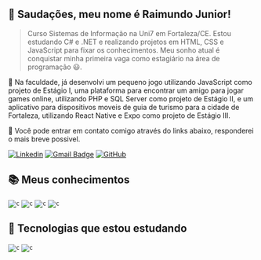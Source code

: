 ## 👋 Saudações, meu nome é <strong>Raimundo Junior</strong>!

> Curso Sistemas de Informação na Uni7 em Fortaleza/CE. Estou estudando C# e .NET e realizando projetos em HTML, CSS e JavaScript para fixar os conhecimentos. Meu sonho atual é conquistar minha primeira vaga como estagiário na área de programação 😃.

🔭 Na faculdade, já desenvolvi um pequeno jogo utilizando JavaScript como projeto de Estágio I, uma plataforma para encontrar um amigo para jogar games online, utilizando PHP e SQL Server como projeto de Estágio II, e um aplicativo para dispositivos moveis de guia de turismo para a cidade de Fortaleza, utilizando React Native e Expo como projeto de Estágio III.

💬 Você pode entrar em contato comigo através do links abaixo, responderei o mais breve possivel.

[![Linkedin](https://img.shields.io/badge/-raimundojunior99-blue?style=flat-square&logo=Linkedin&logoColor=white&link=https://www.linkedin.com/in/raimundojunior99/)](https://www.linkedin.com/in/raimundojunior99/)
[![Gmail Badge](https://img.shields.io/badge/-juniorod99@gmail.com-006bed?style=flat-square&logo=Gmail&logoColor=white&link=mailto:SEU-EMAIL)](mailto:juniorod99@gmail.com)
[![GitHub](https://img.shields.io/github/followers/juniorod99?label=follow&style=social)](https://github.com/juniorod99)

## 📚 Meus conhecimentos

<code><img src="https://img.shields.io/badge/HTML5-E34F26?style=for-the-badge&logo=html5&logoColor=white" alt="c"/></code>
<code><img src="https://img.shields.io/badge/CSS3-1572B6?style=for-the-badge&logo=css3&logoColor=white" alt="c"/></code>
<code><img src="https://img.shields.io/badge/JavaScript-F7DF1E?style=for-the-badge&logo=javascript&logoColor=black" alt="c"/></code>
<code><img src="https://img.shields.io/badge/MySQL-01529E?style=for-the-badge&logo=mysql&logoColor=white" alt="c"/></code>

## 🤯 Tecnologias que estou estudando

<code><img src="https://img.shields.io/badge/PHP-777BB4?style=for-the-badge&logo=php&logoColor=white" alt="c"/></code>
<code><img src="https://img.shields.io/badge/Laravel-FF2D20?style=for-the-badge&logo=laravel&logoColor=white" alt="c"/></code>

